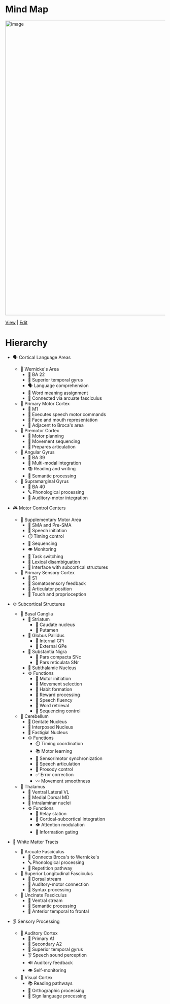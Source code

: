 # Mind Map
<img width="1920" height="929" alt="image" src="https://github.com/user-attachments/assets/8c9c9920-e025-4fd0-a04b-3916853fc107" />

[View](https://mermaid.live/view#pako:eNqtWG1vG0UQ_iurQ8GtlBS_xrGFkBwnLUhxieKQSihf1ndje8nd7rG3l8SNIlFevoBoVRpRUYGKaCUkJCggIfF7wg-An8Ds3p3vbN85ReWTX3Z2d2aeZ56ZuzPLFg5YbWtl5YxxptrkrKTG4EGpXRrQAEqrJPp9QCWjAxeCEpqQki-ZR-WkK1wh0fS1eqdV3q5q63hlH07VdHU4HGaWNoV0QE4Xq9uN7kZHr7uMw_TvdbvZaDr67wBswZ3sbY1yd6O5YXwDqVh26Wat1a0YR7hQsHk0mq5sN-vdWjdZyfPP7Jh1rluutaqbpXNc9Rh3POrr-Es-dRzGR_i90jAbHej71M785cIxuOl_1XL5_Px8ZeWQx8ccckKkEOratU0pbFoKSEcCfXMg33hrs0PqdfI6qTfIP09__P76dW1LSOXvPx9cfvKMdAWGbFOX7FA-CukIzM4AbR8_Q5PImJBqbH4HJGf2EcQ3mCMTG0JqsRXeWa3i2qMvF9f6oQ-SCUkUeL6QePNoIsOg4KSpV7bwfAlj4AETfN671P4OJpx4QDkmitAgYCPuAVfal68XrbuCc7AVOOSYRdmi0g6pAjKkgc3s0DWOXTyeT8NuxD3SEwoj0TmE04IIepWCRGyfgh0qCEjgA9hjc71nzsNYPcodffX954sbb1IbCK4TT4Qq2icBkxNgoFRF6Xn46eK-jvMB7sRkKBExI6YKjYBMfUyjBO8lAjQmvku5STr6_CLP6BgMEAF8GAK3I8uLHxYt8VIfPdJuKY1AElGaicS9DlLDpZLcWsIfZGKtVQBAL3QVW_OEgxxkXMFIJnelgKfWe0AdQypM_IlkKorg0ZMchgOih74THxMMyEFj-dXP8_5jJUiKNBoxjh5cEUW9XBDF7lhw1JeRKeKZGy9yuNMJHYZwTdYMsIYG-aFXZtDFQlFSuKSLEII0xPwlJxzfNSCnlbFEI_q9jskl4r2mvxeohakNopsJW2RCarfPPB20Hft5-eC3XHnoX8W-nuA6P5HBw3u5h-zT4IgEJ0zZ4_ignGLbgVODiMMC6g0YiljsfZ4OvaOzOtRljadGFR2EAzuR5kDJ0FahLoplYtRHcURol1drv0iO-sKjSgTxGUMAZ0DtI52FL3JolNSmrnwRsCWqsy9CBFAjjeTEno0E9WPz57_Pcq2fibmfxnz55JucTrRJA1012B9cVsgxhWOGCr25ZULqSQOgoaPlnoe2Cwvll9rthooiswuuueWKAW7epa7LnCWnGJhNre-yQqPt06kRFIUVDgKlJYaS2wxLt9htirWqOye1FSX92_ZySwkxqtpWFl-uxtSlHgrc7dy0TftUyG2N9DyC2XsjmZgt7xf5htMG4oK91PRtOmCKDIX0pqJ2L89uD06odGY1836uZaxCQ1eLx2ROglIzM3xgEiWDYwRwttYzp6UilOhVVowSgndBwgBcd4G-SX63TL-HK1AwpMMaxSHnCrhooNiIoeOvDutUjjEj2N0MDPOaPE8CF6jki101mzetTSztXMGE22OJin03r3EvwFc4UMwUghSBcCYZZO7_kVumUppJTcqYjZfffractx7O52OOTCN_ffRrjqDtm6oqTPsBHiLNnI544ufBTtE8Bo4GcUtILZC9rWJeSFPGHEcoo3_sFQDfA5dOsFEtr7jkYWMt092WzCCzmztKYQq0BY5sKYxzTTqrtqkEjGg8rz35abbl3BkzrKAexbMl2Zeok_k9thM_F9zMfy5YeKQISDxdm_CUyD445W_8b3PcHvgo1iY2n6rxCZ3MJL06_7C1I_iIqVAXY5TxKwOJ-YOzB1CvwCZnmrSj-Ivn6P4EVet0NsJUJxPH39P6-FIJT-piqaNXjeSZkLRcZh9PEwCHKDTKqPr8iJzMXbvZsx9-vEChOFnL57NkmOsUzmnJ-wvS-X8esWN1DETIHRMsbk5ntDSORdizU-LF53muukOkRtFEnSTmgAUh-rg0LcnTV0z2oODR612pxgKFxB_PY_3ouxz_2IgTN37DEIWe3fL8qbVqjSRzrDYOo7BqeYB6on9aZ_qwQ8u8yzq02vgVETk6tA75Oe7xKX9fCC_ZJkU4GlvtIXUD_BX6euLcYhTdTE2Am_dEIVdWe2PdHGG1z6xTq11t3ahtlOvlZr1Zqzcr5caqNbHaa60bzfr6-katUStXa5WNWv181bprLq3cKFda5XKr1qg0a-Vafb25aoEBrBe9nDPv6M7_BeiAmSA) | [Edit](https://mermaid.live/edit#pako:eNqtWG1vG0UQ_iurQ8GtlBS_xrGFkBwnLUhxieKQSihf1ndje8nd7rG3l8SNIlFevoBoVRpRUYGKaCUkJCggIfF7wg-An8Ds3p3vbN85ReWTX3Z2d2aeZ56ZuzPLFg5YbWtl5YxxptrkrKTG4EGpXRrQAEqrJPp9QCWjAxeCEpqQki-ZR-WkK1wh0fS1eqdV3q5q63hlH07VdHU4HGaWNoV0QE4Xq9uN7kZHr7uMw_TvdbvZaDr67wBswZ3sbY1yd6O5YXwDqVh26Wat1a0YR7hQsHk0mq5sN-vdWjdZyfPP7Jh1rluutaqbpXNc9Rh3POrr-Es-dRzGR_i90jAbHej71M785cIxuOl_1XL5_Px8ZeWQx8ccckKkEOratU0pbFoKSEcCfXMg33hrs0PqdfI6qTfIP09__P76dW1LSOXvPx9cfvKMdAWGbFOX7FA-CukIzM4AbR8_Q5PImJBqbH4HJGf2EcQ3mCMTG0JqsRXeWa3i2qMvF9f6oQ-SCUkUeL6QePNoIsOg4KSpV7bwfAlj4AETfN671P4OJpx4QDkmitAgYCPuAVfal68XrbuCc7AVOOSYRdmi0g6pAjKkgc3s0DWOXTyeT8NuxD3SEwoj0TmE04IIepWCRGyfgh0qCEjgA9hjc71nzsNYPcodffX954sbb1IbCK4TT4Qq2icBkxNgoFRF6Xn46eK-jvMB7sRkKBExI6YKjYBMfUyjBO8lAjQmvku5STr6_CLP6BgMEAF8GAK3I8uLHxYt8VIfPdJuKY1AElGaicS9DlLDpZLcWsIfZGKtVQBAL3QVW_OEgxxkXMFIJnelgKfWe0AdQypM_IlkKorg0ZMchgOih74THxMMyEFj-dXP8_5jJUiKNBoxjh5cEUW9XBDF7lhw1JeRKeKZGy9yuNMJHYZwTdYMsIYG-aFXZtDFQlFSuKSLEII0xPwlJxzfNSCnlbFEI_q9jskl4r2mvxeohakNopsJW2RCarfPPB20Hft5-eC3XHnoX8W-nuA6P5HBw3u5h-zT4IgEJ0zZ4_ignGLbgVODiMMC6g0YiljsfZ4OvaOzOtRljadGFR2EAzuR5kDJ0FahLoplYtRHcURol1drv0iO-sKjSgTxGUMAZ0DtI52FL3JolNSmrnwRsCWqsy9CBFAjjeTEno0E9WPz57_Pcq2fibmfxnz55JucTrRJA1012B9cVsgxhWOGCr25ZULqSQOgoaPlnoe2Cwvll9rthooiswuuueWKAW7epa7LnCWnGJhNre-yQqPt06kRFIUVDgKlJYaS2wxLt9htirWqOye1FSX92_ZySwkxqtpWFl-uxtSlHgrc7dy0TftUyG2N9DyC2XsjmZgt7xf5htMG4oK91PRtOmCKDIX0pqJ2L89uD06odGY1836uZaxCQ1eLx2ROglIzM3xgEiWDYwRwttYzp6UilOhVVowSgndBwgBcd4G-SX63TL-HK1AwpMMaxSHnCrhooNiIoeOvDutUjjEj2N0MDPOaPE8CF6jki101mzetTSztXMGE22OJin03r3EvwFc4UMwUghSBcCYZZO7_kVumUppJTcqYjZfffractx7O52OOTCN_ffRrjqDtm6oqTPsBHiLNnI544ufBTtE8Bo4GcUtILZC9rWJeSFPGHEcoo3_sFQDfA5dOsFEtr7jkYWMt092WzCCzmztKYQq0BY5sKYxzTTqrtqkEjGg8rz35abbl3BkzrKAexbMl2Zeok_k9thM_F9zMfy5YeKQISDxdm_CUyD445W_8b3PcHvgo1iY2n6rxCZ3MJL06_7C1I_iIqVAXY5TxKwOJ-YOzB1CvwCZnmrSj-Ivn6P4EVet0NsJUJxPH39P6-FIJT-piqaNXjeSZkLRcZh9PEwCHKDTKqPr8iJzMXbvZsx9-vEChOFnL57NkmOsUzmnJ-wvS-X8esWN1DETIHRMsbk5ntDSORdizU-LF53muukOkRtFEnSTmgAUh-rg0LcnTV0z2oODR612pxgKFxB_PY_3ouxz_2IgTN37DEIWe3fL8qbVqjSRzrDYOo7BqeYB6on9aZ_qwQ8u8yzq02vgVETk6tA75Oe7xKX9fCC_ZJkU4GlvtIXUD_BX6euLcYhTdTE2Am_dEIVdWu2FOsNpn1qnVXqs0b6xXWo1auVHfqLXWG_XaqjWx2s3GjWqjVqtUmo16o7q-vn6-at01l1ZulCutcrlVa1SatXKtvt5ctcAA1otezpl3dOf_AuiFmSI)

# Hierarchy

- 🗣️ Cortical Language Areas  
  - 🧠 Wernicke's Area  
    - 📍 BA 22  
    - 🧠 Superior temporal gyrus  
    - 🗣️ Language comprehension  
    - 📖 Word meaning assignment  
    - 🔗 Connected via arcuate fasciculus  
  - 🧠 Primary Motor Cortex  
    - 📍 M1  
    - 🎤 Executes speech motor commands  
    - 👄 Face and mouth representation  
    - 📍 Adjacent to Broca's area  
  - 🧠 Premotor Cortex  
    - 🎯 Motor planning  
    - 🔢 Movement sequencing  
    - 🎤 Prepares articulation  
  - 🧠 Angular Gyrus  
    - 📍 BA 39  
    - 🔗 Multi-modal integration  
    - 📚 Reading and writing  
    - 💭 Semantic processing  
  - 🧠 Supramarginal Gyrus  
    - 📍 BA 40  
    - 🔤 Phonological processing  
    - 🔗 Auditory-motor integration  

- 🎮 Motor Control Centers  
  - 🧠 Supplementary Motor Area  
    - 📍 SMA and Pre-SMA  
    - 🎤 Speech initiation  
    - ⏱️ Timing control  
    - 🔢 Sequencing  
    - 👁️ Monitoring  
    - 🔄 Task switching  
    - 📖 Lexical disambiguation  
    - 🔗 Interface with subcortical structures  
  - 🧠 Primary Sensory Cortex  
    - 📍 S1  
    - 👋 Somatosensory feedback  
    - 👄 Articulator position  
    - 🤲 Touch and proprioception  

- ⚙️ Subcortical Structures  
  - 🧠 Basal Ganglia  
    - 🧠 Striatum  
      - 🧠 Caudate nucleus  
      - 🧠 Putamen  
    - 🧠 Globus Pallidus  
      - 🧠 Internal GPi  
      - 🧠 External GPe  
    - 🧠 Substantia Nigra  
      - 🧠 Pars compacta SNc  
      - 🧠 Pars reticulata SNr  
    - 🧠 Subthalamic Nucleus  
    - ⚙️ Functions  
      - 🎯 Motor initiation  
      - 🎯 Movement selection  
      - 🔁 Habit formation  
      - 🎁 Reward processing  
      - 🎤 Speech fluency  
      - 📖 Word retrieval  
      - 🔢 Sequencing control  
  - 🧠 Cerebellum  
    - 🧠 Dentate Nucleus  
    - 🧠 Interposed Nucleus  
    - 🧠 Fastigial Nucleus  
    - ⚙️ Functions  
      - ⏱️ Timing coordination  
      - 📚 Motor learning  
      - 🔗 Sensorimotor synchronization  
      - 🎤 Speech articulation  
      - 🎵 Prosody control  
      - ✅ Error correction  
      - 〰️ Movement smoothness  
  - 🧠 Thalamus  
    - 🧠 Ventral Lateral VL  
    - 🧠 Medial Dorsal MD  
    - 🧠 Intralaminar nuclei  
    - ⚙️ Functions  
      - 🔁 Relay station  
      - 🔗 Cortical-subcortical integration  
      - 👁️ Attention modulation  
      - 🚪 Information gating  

- 🔗 White Matter Tracts  
  - 🔗 Arcuate Fasciculus  
    - 🔗 Connects Broca's to Wernicke's  
    - 🔤 Phonological processing  
    - 🔁 Repetition pathway  
  - 🔗 Superior Longitudinal Fasciculus  
    - 🔗 Dorsal stream  
    - 🔗 Auditory-motor connection  
    - 📖 Syntax processing  
  - 🔗 Uncinate Fasciculus  
    - 🔗 Ventral stream  
    - 💭 Semantic processing  
    - 🔗 Anterior temporal to frontal  

- 👂 Sensory Processing  
  - 🧠 Auditory Cortex  
    - 📍 Primary A1  
    - 📍 Secondary A2  
    - 🧠 Superior temporal gyrus  
    - 👂 Speech sound perception  
    - 🔊 Auditory feedback  
    - 👁️ Self-monitoring  
  - 🧠 Visual Cortex  
    - 📚 Reading pathways  
    - 📝 Orthographic processing  
    - 🤟 Sign language processing  
